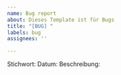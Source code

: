 ```yaml
---
name: Bug report
about: Dieses Template ist für Bugs
title: "[BUG] "
labels: bug
assignees: ''

---
```


Stichwort:
Datum:
Beschreibung:
